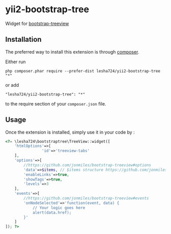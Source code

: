 yii2-bootstrap-tree
===================
Widget for [bootstrap-treeview](https://github.com/jonmiles/bootstrap-treeview)

Installation
------------

The preferred way to install this extension is through [composer](http://getcomposer.org/download/).

Either run

```
php composer.phar require --prefer-dist lesha724/yii2-bootstrap-tree "*"
```

or add

```
"lesha724/yii2-bootstrap-tree": "*"
```

to the require section of your `composer.json` file.


Usage
-----

Once the extension is installed, simply use it in your code by  :

```php
<?= \lesha724\bootstraptree\TreeView::widget([
    'htmlOptions'=>[
                'id'=>'treeview-tabs'
    ],
    'options'=>[
        //https://github.com/jonmiles/bootstrap-treeview#options
        'data'=>$items, // $items structure https://github.com/jonmiles/bootstrap-treeview#data-structure
        'enableLinks'=>true,
        'showTags'=>true,
        'levels'=>3
    ],
    'events'=>[
        //https://github.com/jonmiles/bootstrap-treeview#events
        'onNodeSelected'=>'function(event, data) {
            // Your logic goes here
            alert(data.href);
        }'
    ]
]); ?>
```